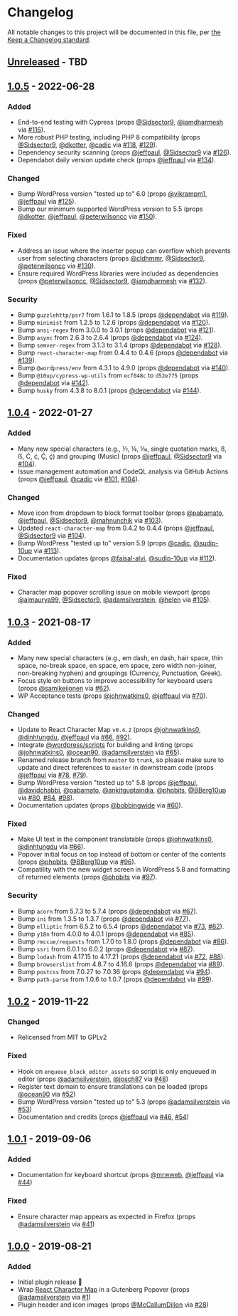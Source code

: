 # Changelog

All notable changes to this project will be documented in this file, per [the Keep a Changelog standard](http://keepachangelog.com/).

## [Unreleased] - TBD

## [1.0.5] - 2022-06-28
### Added
- End-to-end testing with Cypress (props [@Sidsector9](https://github.com/Sidsector9), [@iamdharmesh](https://github.com/iamdharmesh) via [#116](https://github.com/10up/insert-special-characters/pull/116)).
- More robust PHP testing, including PHP 8 compatibility (props [@Sidsector9](https://github.com/Sidsector9), [@dkotter](https://github.com/dkotter), [@cadic](https://github.com/cadic) via [#118](https://github.com/10up/insert-special-characters/pull/118), [#129](https://github.com/10up/insert-special-characters/pull/129)).
- Dependency security scanning (props [@jeffpaul](https://github.com/jeffpaul), [@Sidsector9](https://github.com/Sidsector9) via [#126](https://github.com/10up/insert-special-characters/pull/126)).
- Dependabot daily version update check (props [@jeffpaul](https://github.com/jeffpaul) via [#134](https://github.com/10up/insert-special-characters/pull/134)).

### Changed
- Bump WordPress version "tested up to" 6.0 (props [@vikrampm1](https://github.com/vikrampm1), [@jeffpaul](https://github.com/jeffpaul) via [#125](https://github.com/10up/insert-special-characters/pull/125)).
- Bump our minimum supported WordPress version to 5.5 (props [@dkotter](https://github.com/dkotter), [@jeffpaul](https://github.com/jeffpaul), [@peterwilsoncc](https://github.com/peterwilsoncc) via [#150](https://github.com/10up/insert-special-characters/pull/150)).

### Fixed
- Address an issue where the inserter popup can overflow which prevents user from selecting characters (props [@cldhmmr](https://github.com/cldhmmr), [@Sidsector9](https://github.com/Sidsector9), [@peterwilsoncc](https://github.com/peterwilsoncc) via [#130](https://github.com/10up/insert-special-characters/pull/130)).
- Ensure required WordPress libraries were included as dependencies (props [@peterwilsoncc](https://github.com/peterwilsoncc), [@Sidsector9](https://github.com/Sidsector9), [@iamdharmesh](https://github.com/iamdharmesh) via [#132](https://github.com/10up/insert-special-characters/pull/132)).

### Security
- Bump `guzzlehttp/psr7` from 1.6.1 to 1.8.5 (props [@dependabot](https://github.com/apps/dependabot) via [#119](https://github.com/10up/insert-special-characters/pull/119)).
- Bump `minimist` from 1.2.5 to 1.2.6 (props [@dependabot](https://github.com/apps/dependabot) via [#120](https://github.com/10up/insert-special-characters/pull/120)).
- Bump `ansi-regex` from 3.0.0 to 3.0.1 (props [@dependabot](https://github.com/apps/dependabot) via [#121](https://github.com/10up/insert-special-characters/pull/121)).
- Bump `async` from 2.6.3 to 2.6.4 (props [@dependabot](https://github.com/apps/dependabot) via [#124](https://github.com/10up/insert-special-characters/pull/124)).
- Bump `semver-regex` from 3.1.3 to 3.1.4 (props [@dependabot](https://github.com/apps/dependabot) via [#128](https://github.com/10up/insert-special-characters/pull/128)).
- Bump `react-character-map` from 0.4.4 to 0.4.6 (props [@dependabot](https://github.com/apps/dependabot) via [#139](https://github.com/10up/insert-special-characters/pull/139)).
- Bump `@wordpress/env` from 4.3.1 to 4.9.0 (props [@dependabot](https://github.com/apps/dependabot) via [#140](https://github.com/10up/insert-special-characters/pull/140)).
- Bump `@10up/cypress-wp-utils` from `ecf048c` to `d52e775` (props [@dependabot](https://github.com/apps/dependabot) via [#142](https://github.com/10up/insert-special-characters/pull/142)).
- Bump `husky` from 4.3.8 to 8.0.1 (props [@dependabot](https://github.com/apps/dependabot) via [#144](https://github.com/10up/insert-special-characters/pull/144)).

## [1.0.4] - 2022-01-27
### Added
- Many new special characters (e.g., ⅐, ⅑, ⅒, single quotation marks, ß, ẞ, Ć, ć, Ḉ, ḉ) and grouping (Music) (props [@jeffpaul](https://github.com/jeffpaul), [@Sidsector9](https://github.com/Sidsector9) via [#104](https://github.com/10up/insert-special-characters/pull/104)).
- Issue management automation and CodeQL analysis via GitHub Actions (props [@jeffpaul](https://github.com/jeffpaul), [@cadic](https://github.com/cadic) via [#101](https://github.com/10up/insert-special-characters/pull/101), [#104](https://github.com/10up/insert-special-characters/pull/108)).

### Changed
- Move icon from dropdown to block format toolbar (props [@pabamato](https://github.com/pabamato), [@jeffpaul](https://github.com/jeffpaul), [@Sidsector9](https://github.com/Sidsector9), [@mahnunchik](https://github.com/mahnunchik) via [#103](https://github.com/10up/insert-special-characters/pull/103)).
- Updated `react-character-map` from 0.4.2 to 0.4.4 (props [@jeffpaul](https://github.com/jeffpaul), [@Sidsector9](https://github.com/Sidsector9) via [#104](https://github.com/10up/insert-special-characters/pull/104)).
- Bump WordPress "tested up to" version 5.9 (props [@cadic](https://github.com/cadic), [@sudip-10up](https://github.com/sudip-10up) via [#113](https://github.com/10up/insert-special-characters/pull/113)).
- Documentation updates (props [@faisal-alvi](https://github.com/faisal-alvi), [@sudip-10up](https://github.com/sudip-10up) via [#112](https://github.com/10up/insert-special-characters/pull/112)).

### Fixed
- Character map popover scrolling issue on mobile viewport (props [@ajmaurya99](https://github.com/ajmaurya99), [@Sidsector9](https://github.com/Sidsector9), [@adamsilverstein](https://github.com/adamsilverstein), [@helen](https://github.com/helen) via [#105](https://github.com/10up/insert-special-characters/pull/105)).

## [1.0.3] - 2021-08-17
### Added
- Many new special characters (e.g., em dash, en dash, hair space, thin space, no-break space, en space, em space, zero width non-joiner, non-breaking hyphen) and groupings (Currency, Punctuation, Greek).
- Focus style on buttons to improve accessibility for keyboard users (props [@samikeijonen](https://github.com/samikeijonen) via [#62](https://github.com/10up/insert-special-characters/pull/62)).
- WP Acceptance tests (props [@johnwatkins0](https://github.com/johnwatkins0), [@jeffpaul](https://github.com/jeffpaul) via [#70](https://github.com/10up/insert-special-characters/pull/70)).

### Changed
- Update to React Character Map `v0.4.2` (props [@johnwatkins0](https://github.com/johnwatkins0), [@dinhtungdu](https://github.com/dinhtungdu), [@jeffpaul](https://github.com/jeffpaul) via [#66](https://github.com/10up/insert-special-characters/pull/66), [#92](https://github.com/10up/insert-special-characters/pull/92)).
- Integrate [@wordpress/scripts](https://developer.wordpress.org/block-editor/reference-guides/packages/packages-scripts/) for building and linting (props [@johnwatkins0](https://github.com/johnwatkins0), [@ocean90](https://github.com/ocean90), [@adamsilverstein](https://github.com/adamsilverstein) via [#65](https://github.com/10up/insert-special-characters/pull/65)).
- Renamed release branch from `master` to `trunk`, so please make sure to update and direct references to `master` in downstream code (props [@jeffpaul](https://github.com/jeffpaul) via [#78](https://github.com/10up/insert-special-characters/pull/78), [#79](https://github.com/10up/insert-special-characters/pull/79)).
- Bump WordPress version "tested up to" 5.8 (props [@jeffpaul](https://github.com/jeffpaul), [@davidchabbi](https://profiles.wordpress.org/davidchabbi/), [@pabamato](https://github.com/pabamato), [@ankitguptaindia](https://github.com/ankitguptaindia), [@phpbits](https://github.com/phpbits), [@BBerg10up](https://github.com/BBerg10up) via [#80](https://github.com/10up/insert-special-characters/pull/80), [#84](https://github.com/10up/insert-special-characters/pull/84), [#98](https://github.com/10up/insert-special-characters/pull/98)).
- Documentation updates (props [@bobbingwide](https://github.com/bobbingwide) via [#60](https://github.com/10up/insert-special-characters/pull/60)).

### Fixed
- Make UI text in the component translatable (props [@johnwatkins0](https://github.com/johnwatkins0), [@dinhtungdu](https://github.com/dinhtungdu) via [#66](https://github.com/10up/insert-special-characters/pull/66)).
- Popover initial focus on top instead of bottom or center of the contents (props [@phpbits](https://github.com/phpbits), [@BBerg10up](https://github.com/BBerg10up) via [#96](https://github.com/10up/insert-special-characters/pull/96)).
- Compatility with the new widget screen in WordPress 5.8 and formatting of returned elements (props [@phpbits](https://github.com/phpbits) via [#97](https://github.com/10up/insert-special-characters/pull/97)).

### Security
- Bump `acorn` from 5.7.3 to 5.7.4 (props [@dependabot](https://github.com/apps/dependabot) via [#67](https://github.com/10up/insert-special-characters/pull/67)).
- Bump `ini` from 1.3.5 to 1.3.7 (props [@dependabot](https://github.com/apps/dependabot) via [#77](https://github.com/10up/insert-special-characters/pull/77)).
- Bump `elliptic` from 6.5.2 to 6.5.4 (props [@dependabot](https://github.com/apps/dependabot) via [#73](https://github.com/10up/insert-special-characters/pull/73), [#82](https://github.com/10up/insert-special-characters/pull/82)).
- Bump `y18n` from 4.0.0 to 4.0.1 (props [@dependabot](https://github.com/apps/dependabot) via [#85](https://github.com/10up/insert-special-characters/pull/85)).
- Bump `rmccue/requests` from 1.7.0 to 1.8.0 (props [@dependabot](https://github.com/apps/dependabot) via [#86](https://github.com/10up/insert-special-characters/pull/86)).
- Bump `ssri` from 6.0.1 to 6.0.2 (props [@dependabot](https://github.com/apps/dependabot) via [#87](https://github.com/10up/insert-special-characters/pull/87)).
- Bump `lodash` from 4.17.15 to 4.17.21 (props [@dependabot](https://github.com/apps/dependabot) via [#72](https://github.com/10up/insert-special-characters/pull/72), [#88](https://github.com/10up/insert-special-characters/pull/88)).
- Bump `browserslist` from 4.8.7 to 4.16.6 (props [@dependabot](https://github.com/apps/dependabot) via [#89](https://github.com/10up/insert-special-characters/pull/89)).
- Bump `postcss` from 7.0.27 to 7.0.36 (props [@dependabot](https://github.com/apps/dependabot) via [#94](https://github.com/10up/insert-special-characters/pull/94)).
- Bump `path-parse` from 1.0.6 to 1.0.7 (props [@dependabot](https://github.com/apps/dependabot) via [#99](https://github.com/10up/insert-special-characters/pull/99)).

## [1.0.2] - 2019-11-22
### Changed
- Relicensed from MIT to GPLv2

### Fixed
- Hook on `enqueue_block_editor_assets` so script is only enqueued in editor (props [@adamsilverstein](https://github.com/adamsilverstein), [@josch87](https://github.com/josch87) via [#48](https://github.com/10up/insert-special-characters/pull/48))
- Register text domain to ensure translations can be loaded (props [@ocean90](https://github.com/ocean90) via [#52](https://github.com/10up/insert-special-characters/pull/52))
- Bump WordPress version "tested up to" 5.3 (props [@adamsilverstein](https://github.com/adamsilverstein) via [#53](https://github.com/10up/insert-special-characters/pull/53))
- Documentation and credits (props [@jeffpaul]() via [#46](https://github.com/10up/insert-special-characters/pull/46), [#54](https://github.com/10up/insert-special-characters/pull/54))

## [1.0.1] - 2019-09-06
### Added
- Documentation for keyboard shortcut (props [@mrwweb](https://github.com/mrwweb), [@jeffpaul](https://github.com/jeffpaul) via [#44](https://github.com/10up/insert-special-characters/pull/44))

### Fixed
- Ensure character map appears as expected in Firefox (props [@adamsilverstein](https://github.com/adamsilverstein) via [#41](https://github.com/10up/insert-special-characters/pull/41))

## [1.0.0] - 2019-08-21
### Added
- Initial plugin release 🎉
- Wrap [React Character Map](https://github.com/Dayjo/react-character-map) in a Gutenberg Popover (props [@adamsilverstein](https://github.com/adamsilverstein) via [#1](https://github.com/10up/insert-special-characters/pull/1))
- Plugin header and icon images (props [@McCallumDillon](https://github.com/McCallumDillon) via [#28](https://github.com/10up/insert-special-characters/pull/28))

[Unreleased]: https://github.com/10up/insert-special-characters/compare/trunk...develop
[1.0.5]: https://github.com/10up/insert-special-characters/compare/1.0.4...1.0.5
[1.0.4]: https://github.com/10up/insert-special-characters/compare/1.0.3...1.0.4
[1.0.3]: https://github.com/10up/insert-special-characters/compare/1.0.2...1.0.3
[1.0.2]: https://github.com/10up/insert-special-characters/compare/1.0.1...1.0.2
[1.0.1]: https://github.com/10up/insert-special-characters/compare/1.0.0...1.0.1
[1.0.0]: https://github.com/10up/insert-special-characters/releases/tag/1.0.0
